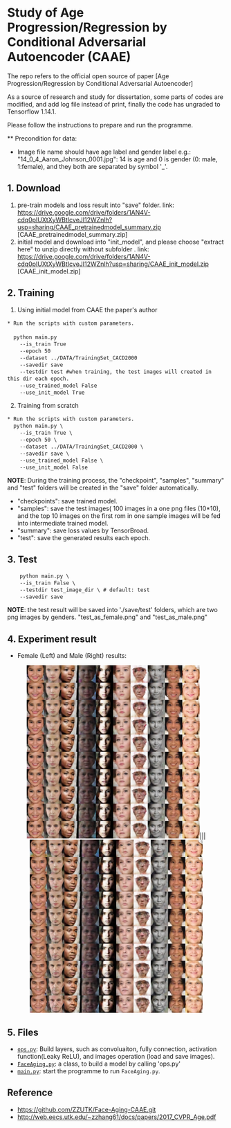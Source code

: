 # Study of Age Progression/Regression by Conditional Adversarial Autoencoder (CAAE)
The repo refers to the official open source of paper [Age Progression/Regression by Conditional Adversarial Autoencoder]

As a source of research and study for dissertation, some parts of codes are modified, and add log file instead of print, finally the code has ungraded to Tensorflow 1.14.1.

Please follow the instructions to prepare and run the programme.

** Precondition for data:
  - Image file name should have age label and gender label e.g.: "14_0_4_Aaron_Johnson_0001.jpg": 14 is age and 0 is gender (0: male, 1:female), and they both are separated by symbol '_'.


## 1. Download 
1) pre-train models and loss result into "save" folder.
link: https://drive.google.com/drive/folders/1AN4V-cdq0pIUXtXyWBtIcveJI12WZnlh?usp=sharing/CAAE_pretrainedmodel_summary.zip [CAAE_pretrainedmodel_summary.zip]
2) initial model and download into "init_model", and please choose "extract here" to unzip directly without subfolder .
link: https://drive.google.com/drive/folders/1AN4V-cdq0pIUXtXyWBtIcveJI12WZnlh?usp=sharing/CAAE_init_model.zip [CAAE_init_model.zip]

## 2. Training

1) Using initial model from CAAE the paper's author

```
* Run the scripts with custom parameters.

  python main.py
    --is_train True
    --epoch 50
    --dataset ../DATA/TrainingSet_CACD2000
    --savedir save
    --testdir test #when training, the test images will created in this dir each epoch.
    --use_trained_model False
    --use_init_model True
```

2) Training from scratch

```
* Run the scripts with custom parameters.
  python main.py \
    --is_train True \
    --epoch 50 \
    --dataset ../DATA/TrainingSet_CACD2000 \
    --savedir save \
    --use_trained_model False \
    --use_init_model False
```
**NOTE**: During the training process, the "checkpoint", "samples", "summary" and "test" folders will be created in the "save" folder automatically. 
 - "checkpoints": save trained model.
 - "samples": save the test images( 100 images in a one png files (10*10), and the top 10 images on the first rom in one sample images will be fed into intermediate trained model. 
 - "summary": save loss values by TensorBroad.
 - "test": save the generated results each epoch.

## 3. Test 
```
    python main.py \
    --is_train False \
    --testdir test_image_dir \ # default: test
    --savedir save 
```
**NOTE**:
   the test result will be saved into './save/test' folders, which are two png images by genders. "test_as_female.png" and "test_as_male.png"

## 4. Experiment result
 - Female (Left) and Male (Right) results:
<p align="center">
  <img src="save/test/test_as_female.png" height="400",width="800">|||
  <img src="save/test/test_as_male.png" height="400",width="800">
</p>

## 5. Files
* [`ops.py`](ops.py): Build layers, such as convoluaiton, fully connection, activation function(Leaky ReLU), and images operation (load and save images).
* [`FaceAging.py`](FaceAging.py): a class, to build a model by calling 'ops.py'
* [`main.py`](main.py): start the programme to run `FaceAging.py`.

## Reference
- https://github.com/ZZUTK/Face-Aging-CAAE.git
- http://web.eecs.utk.edu/~zzhang61/docs/papers/2017_CVPR_Age.pdf
